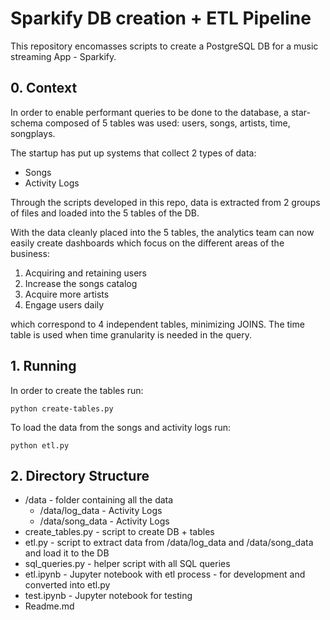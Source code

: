 # Sparkify DB creation + ETL Pipeline

This repository encomasses scripts to create a PostgreSQL DB for a music streaming App - Sparkify.

## 0. Context

In order to enable performant queries to be done to the database, a star-schema composed of 5 tables was used: users, songs, artists, time, songplays. 

The startup has put up systems that collect 2 types of data:

- Songs 
- Activity Logs

Through the scripts developed in this repo, data is extracted from 2 groups of files and loaded into the 5 tables of the DB. 

With the data cleanly placed into the 5 tables, the analytics team can now easily create dashboards which focus on the different areas of the business:

1. Acquiring and retaining users
2. Increase the songs catalog
3. Acquire more artists
4. Engage users daily

which correspond to 4 independent tables, minimizing JOINS. The time table is used when time granularity is needed in the query.

## 1. Running

In order to create the tables run:

```
python create-tables.py
```

To load the data from the songs and activity logs run:

```
python etl.py
```

## 2. Directory Structure

* /data - folder containing all the data
    * /data/log_data - Activity Logs
    * /data/song_data - Activity Logs
* create_tables.py - script to create DB + tables
* etl.py - script to extract data from /data/log_data and /data/song_data and load it to the DB
* sql_queries.py - helper script with all SQL queries
* etl.ipynb - Jupyter notebook with etl process - for development and converted into etl.py
* test.ipynb - Jupyter notebook for testing
* Readme.md